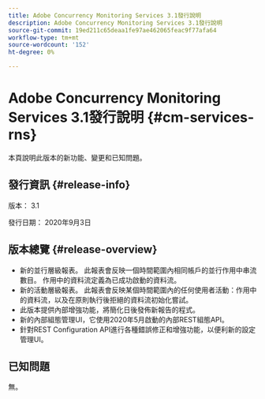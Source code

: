 ```yaml
---
title: Adobe Concurrency Monitoring Services 3.1發行說明
description: Adobe Concurrency Monitoring Services 3.1發行說明
source-git-commit: 19ed211c65deaa1fe97ae462065feac9f77afa64
workflow-type: tm+mt
source-wordcount: '152'
ht-degree: 0%

---
```



# Adobe Concurrency Monitoring Services 3.1發行說明 {#cm-services-rns}

本頁說明此版本的新功能、變更和已知問題。

## 發行資訊 {#release-info}

版本： 3.1

發行日期： 2020年9月3日

## 版本總覽 {#release-overview}

* 新的並行層級報表。 此報表會反映一個時間範圍內相同帳戶的並行作用中串流數目。 作用中的資料流定義為已成功啟動的資料流。
* 新的活動層級報表。 此報表會反映某個時間範圍內的任何使用者活動：作用中的資料流，以及在原則執行後拒絕的資料流初始化嘗試。
* 此版本提供內部增強功能，將簡化日後發佈新報告的程式。
* 新的內部組態管理UI，它使用2020年5月啟動的內部REST組態API。
* 針對REST Configuration API進行各種錯誤修正和增強功能，以便利新的設定管理UI。

## 已知問題

無。
